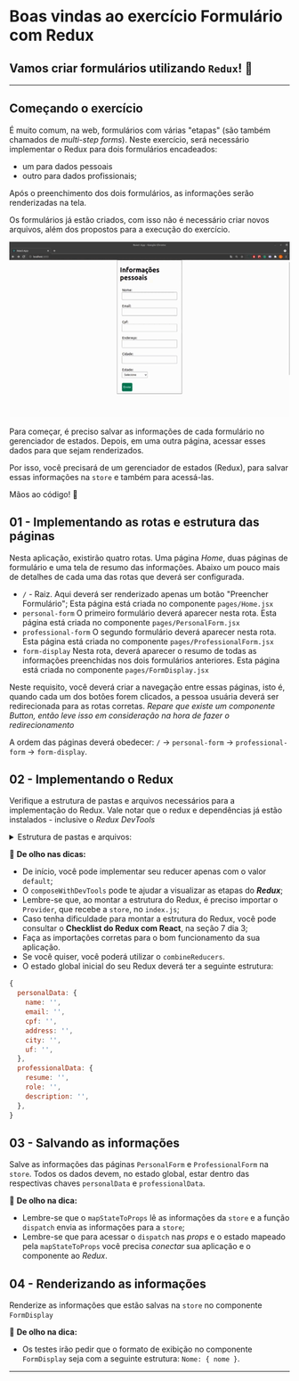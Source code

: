 # Boas vindas ao exercício Formulário com Redux

## Vamos criar formulários utilizando `Redux`! 🚀


---

## Começando o exercício

É muito comum, na web, formulários com várias "etapas" (são também chamados de *multi-step forms*). Neste exercício, será necessário implementar o Redux para dois formulários encadeados:

- um para dados pessoais
- outro para dados profissionais;

Após o preenchimento dos dois formulários, as informações serão renderizadas na tela.

Os formulários já estão criados, com isso não é necessário criar novos arquivos, além dos propostos para a execução do exercício.

![forms-redux](form-redux.gif)

Para começar, é preciso salvar as informações de cada formulário no gerenciador de estados. Depois, em uma outra página, acessar esses dados para que sejam renderizados.

Por isso, você precisará de um gerenciador de estados (Redux), para salvar essas informações na `store` e também para acessá-las.

Mãos ao código! 💪

## 01 - Implementando as rotas e estrutura das páginas

Nesta aplicação, existirão quatro rotas. Uma página *Home*, duas páginas de formulário e uma tela de resumo das informações. Abaixo um pouco mais de detalhes de cada uma das rotas que deverá ser configurada.

- `/` - Raiz. Aqui deverá ser renderizado apenas um botão "Preencher Formulário"; Esta página está criada no componente `pages/Home.jsx`
- `personal-form` O primeiro formulário deverá aparecer nesta rota. Esta página está criada no componente `pages/PersonalForm.jsx`
- `professional-form` O segundo formulário deverá aparecer nesta rota. Esta página está criada no componente `pages/ProfessionalForm.jsx`
- `form-display` Nesta rota, deverá aparecer o resumo de todas as informações preenchidas nos dois formulários anteriores. Esta página está criada no componente `pages/FormDisplay.jsx`

Neste requisito, você deverá criar a navegação entre essas páginas, isto é, quando cada um dos botões forem clicados, a pessoa usuária deverá ser redirecionada para as rotas corretas. *Repare que existe um componente Button, então leve isso em consideração na hora de fazer o redirecionamento*

A ordem das páginas deverá obedecer: `/` -> `personal-form` -> `professional-form` -> `form-display`.

## 02 - Implementando o Redux

Verifique a estrutura de pastas e arquivos necessários para a implementação do Redux. Vale notar que o redux e dependências já estão instalados - inclusive o *Redux DevTools*

<details>
  <summary>
    Estrutura de pastas e arquivos:
  </summary>

- A pasta `src/redux` para agrupar todos os arquivos relacionados ao Redux;
- A pasta `src/redux/actions/` para armazenar as `actions` do projeto;
- A pasta `src/redux/reducers` para armazenar os `reducers` do projeto;
- O arquivo `src/redux/index.js`, que será o arquivo responsável por criar e exportar a `store` da aplicação.
- Implemente o `reducer`.
- Implemente a `store`.
- Implemente as `actions`.

</details>

👀 **De olho nas dicas:**

- De início, você pode implementar seu reducer apenas com o valor `default`;
- O `composeWithDevTools` pode te ajudar a visualizar as etapas do ***Redux***;
- Lembre-se que, ao montar a estrutura do Redux, é preciso importar o `Provider`, que recebe a `store`, no `index.js`;
- Caso tenha dificuldade para montar a estrutura do Redux, você pode consultar o **Checklist do Redux com React**, na seção 7 dia 3;
- Faça as importações corretas para o bom funcionamento da sua aplicação.
- Se você quiser, você poderá utilizar o `combineReducers`.
- O estado global inicial do seu Redux deverá ter a seguinte estrutura:

```javascript
{
  personalData: {
    name: '',
    email: '',
    cpf: '',
    address: '',
    city: '',
    uf: '',
  },
  professionalData: {
    resume: '',
    role: '',
    description: '',
  },
}
```

## 03 - Salvando as informações

Salve as informações das páginas `PersonalForm` e `ProfessionalForm` na `store`. Todos os dados devem, no estado global, estar dentro das respectivas chaves `personalData` e `professionalData`.

👀 **De olho na dica:**

- Lembre-se que o `mapStateToProps` lê as informações da `store` e a função `dispatch` envia as informações para a `store`;
- Lembre-se que para acessar o `dispatch` nas *props* e o estado mapeado pela `mapStateToProps` você precisa *conectar* sua aplicação e o componente ao *Redux*.

## 04 - Renderizando as informações

Renderize as informações que estão salvas na `store` no componente `FormDisplay`

👀 **De olho na dica:**

- Os testes irão pedir que o formato de exibição no componente `FormDisplay` seja com a seguinte estrutura: `Nome: { nome }`.

---
